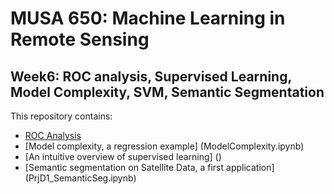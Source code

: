 # MUSA 650: Machine Learning in Remote Sensing

## Week6: ROC analysis, Supervised Learning, Model Complexity, SVM, Semantic Segmentation

This repository contains:

- [ROC Analysis](ROC_Analysis_Example.ipynb)
- [Model complexity, a regression example] (ModelComplexity.ipynb)
- [An intuitive overview of supervised learning] ()
- [Semantic segmentation on Satellite Data, a first application] (PrjD1_SemanticSeg.ipynb)
